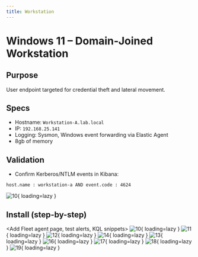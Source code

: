 ```yaml
---
title: Workstation
---
```


# Windows 11 – Domain‑Joined Workstation

## Purpose
User endpoint targeted for credential theft and lateral movement.

## Specs
- Hostname: `Workstation-A.lab.local`
- IP: `192.168.25.141`
- Logging: Sysmon, Windows event forwarding via Elastic Agent
- 8gb of memory

## Validation
- Confirm Kerberos/NTLM events in Kibana:
```
host.name : workstation-a AND event.code : 4624
```
![10](img/workstation/a.png){ loading=lazy }

## Install (step-by-step)
<Add Fleet agent page, test alerts, KQL snippets>
![10](img/workstation/10.png){ loading=lazy }
![11](img/workstation/11.png){ loading=lazy }
![12](img/workstation/12.png){ loading=lazy }
![14](img/workstation/14.png){ loading=lazy }
![13](img/workstation/13.png){ loading=lazy }
![16](img/workstation/16.png){ loading=lazy }
![17](img/workstation/17.png){ loading=lazy }
![18](img/workstation/18.png){ loading=lazy }
![19](img/workstation/19.png){ loading=lazy }
